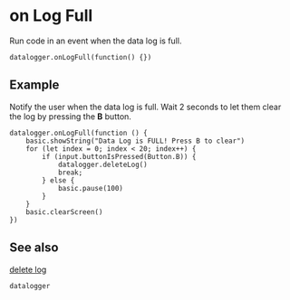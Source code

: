 # on Log Full

Run code in an event when the data log is full.

```sig
datalogger.onLogFull(function() {})
```

## Example

Notify the user when the data log is full. Wait 2 seconds to let them clear the log by pressing the **B** button.

```blocks
datalogger.onLogFull(function () {
    basic.showString("Data Log is FULL! Press B to clear")
    for (let index = 0; index < 20; index++) {
        if (input.buttonIsPressed(Button.B)) {
            datalogger.deleteLog()
            break;
        } else {
            basic.pause(100)
        }
    }
    basic.clearScreen()
})
```

## See also

[delete log](/reference/datalogger/delete-log)

```package
datalogger
```